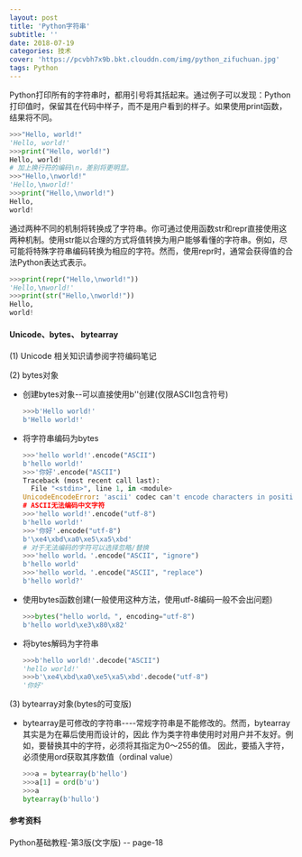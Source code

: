 ```yaml
---
layout: post
title: 'Python字符串'
subtitle: ''
date: 2018-07-19
categories: 技术
cover: 'https://pcvbh7x9b.bkt.clouddn.com/img/python_zifuchuan.jpg'
tags: Python
---
```




Python打印所有的字符串时，都用引号将其括起来。通过例子可以发现：Python打印值时，保留其在代码中样子，而不是用户看到的样子。如果使用print函数，结果将不同。

```python
>>>"Hello, world!"
'Hello, world!'
>>>print("Hello, world!")
Hello, world!
# 加上换行符的编码\n，差别将更明显。
>>>"Hello,\nworld!"
'Hello,\nworld!'
>>>print("Hello,\nworld!")
Hello,
world!
```

通过两种不同的机制将转换成了字符串。你可通过使用函数str和repr直接使用这两种机制。使用str能以合理的方式将值转换为用户能够看懂的字符串。例如，尽可能将特殊字符串编码转换为相应的字符。然而，使用repr时，通常会获得值的合法Python表达式表示。

```python
>>>print(repr("Hello,\nworld!"))
'Hello,\nworld!'
>>>print(str("Hello,\nworld!"))
Hello,
world!
```

#### Unicode、bytes、 bytearray

(1) Unicode 相关知识请参阅字符编码笔记

(2) bytes对象 

* 创建bytes对象--可以直接使用b''创建(仅限ASCII包含符号)

  ```python
  >>>b'Hello world!'
  b'Hello world!'
  ```

* 将字符串编码为bytes

  ```python
  >>>'hello world!'.encode("ASCII")
  b'hello world!'
  >>>'你好'.encode("ASCII")
  Traceback (most recent call last):
    File "<stdin>", line 1, in <module>
  UnicodeEncodeError: 'ascii' codec can't encode characters in position 0-1: ordinal not in range(128)
  # ASCII无法编码中文字符
  >>>'hello world!'.encode("utf-8")
  b'hello world!'
  >>>'你好'.encode("utf-8")
  b'\xe4\xbd\xa0\xe5\xa5\xbd'
  # 对于无法编码的字符可以选择忽略/替换
  >>>'hello world。'.encode("ASCII", "ignore")
  b'hello world'
  >>>'hello world。'.encode("ASCII", "replace")
  b'hello world?'
  ```

* 使用bytes函数创建(一般使用这种方法，使用utf-8编码一般不会出问题)

  ```python
  >>>bytes("hello world。", encoding="utf-8")
  b'hello world\xe3\x80\x82'
  ```

* 将bytes解码为字符串

  ```python
  >>>b'hello world!'.decode("ASCII")
  'hello world!'
  >>>b'\xe4\xbd\xa0\xe5\xa5\xbd'.decode("utf-8")
  '你好'
  ```

(3) bytearray对象(bytes的可变版)

* bytearray是可修改的字符串----常规字符串是不能修改的。然而，bytearray其实是为在幕后使用而设计的，因此 作为类字符串使用时对用户并不友好。例如，要替换其中的字符，必须将其指定为0～255的值。 因此，要插入字符，必须使用ord获取其序数值（ordinal value） 

  ```python
  >>>a = bytearray(b'hello')
  >>>a[1] = ord(b'u')
  >>>a
  bytearray(b'hullo')
  ```



#### 参考资料

Python基础教程-第3版(文字版) -- page-18



